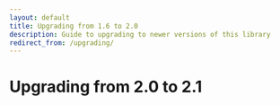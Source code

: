 ```yaml
---
layout: default
title: Upgrading from 1.6 to 2.0
description: Guide to upgrading to newer versions of this library
redirect_from: /upgrading/
---
```


# Upgrading from 2.0 to 2.1

